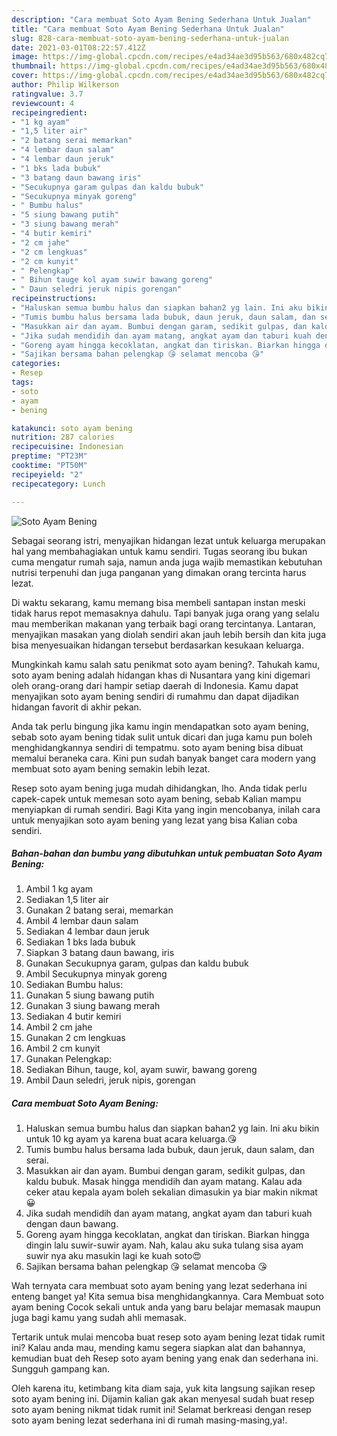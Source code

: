 ```yaml
---
description: "Cara membuat Soto Ayam Bening Sederhana Untuk Jualan"
title: "Cara membuat Soto Ayam Bening Sederhana Untuk Jualan"
slug: 828-cara-membuat-soto-ayam-bening-sederhana-untuk-jualan
date: 2021-03-01T08:22:57.412Z
image: https://img-global.cpcdn.com/recipes/e4ad34ae3d95b563/680x482cq70/soto-ayam-bening-foto-resep-utama.jpg
thumbnail: https://img-global.cpcdn.com/recipes/e4ad34ae3d95b563/680x482cq70/soto-ayam-bening-foto-resep-utama.jpg
cover: https://img-global.cpcdn.com/recipes/e4ad34ae3d95b563/680x482cq70/soto-ayam-bening-foto-resep-utama.jpg
author: Philip Wilkerson
ratingvalue: 3.7
reviewcount: 4
recipeingredient:
- "1 kg ayam"
- "1,5 liter air"
- "2 batang serai memarkan"
- "4 lembar daun salam"
- "4 lembar daun jeruk"
- "1 bks lada bubuk"
- "3 batang daun bawang iris"
- "Secukupnya garam gulpas dan kaldu bubuk"
- "Secukupnya minyak goreng"
- " Bumbu halus"
- "5 siung bawang putih"
- "3 siung bawang merah"
- "4 butir kemiri"
- "2 cm jahe"
- "2 cm lengkuas"
- "2 cm kunyit"
- " Pelengkap"
- " Bihun tauge kol ayam suwir bawang goreng"
- " Daun seledri jeruk nipis gorengan"
recipeinstructions:
- "Haluskan semua bumbu halus dan siapkan bahan2 yg lain. Ini aku bikin untuk 10 kg ayam ya karena buat acara keluarga.😘"
- "Tumis bumbu halus bersama lada bubuk, daun jeruk, daun salam, dan serai."
- "Masukkan air dan ayam. Bumbui dengan garam, sedikit gulpas, dan kaldu bubuk. Masak hingga mendidih dan ayam matang. Kalau ada ceker atau kepala ayam boleh sekalian dimasukin ya biar makin nikmat😀"
- "Jika sudah mendidih dan ayam matang, angkat ayam dan taburi kuah dengan daun bawang."
- "Goreng ayam hingga kecoklatan, angkat dan tiriskan. Biarkan hingga dingin lalu suwir-suwir ayam. Nah, kalau aku suka tulang sisa ayam suwir nya aku masukin lagi ke kuah soto😍"
- "Sajikan bersama bahan pelengkap 😘 selamat mencoba 😘"
categories:
- Resep
tags:
- soto
- ayam
- bening

katakunci: soto ayam bening 
nutrition: 287 calories
recipecuisine: Indonesian
preptime: "PT23M"
cooktime: "PT50M"
recipeyield: "2"
recipecategory: Lunch

---
```



![Soto Ayam Bening](https://img-global.cpcdn.com/recipes/e4ad34ae3d95b563/680x482cq70/soto-ayam-bening-foto-resep-utama.jpg)

Sebagai seorang istri, menyajikan hidangan lezat untuk keluarga merupakan hal yang membahagiakan untuk kamu sendiri. Tugas seorang ibu bukan cuma mengatur rumah saja, namun anda juga wajib memastikan kebutuhan nutrisi terpenuhi dan juga panganan yang dimakan orang tercinta harus lezat.

Di waktu  sekarang, kamu memang bisa membeli santapan instan meski tidak harus repot memasaknya dahulu. Tapi banyak juga orang yang selalu mau memberikan makanan yang terbaik bagi orang tercintanya. Lantaran, menyajikan masakan yang diolah sendiri akan jauh lebih bersih dan kita juga bisa menyesuaikan hidangan tersebut berdasarkan kesukaan keluarga. 



Mungkinkah kamu salah satu penikmat soto ayam bening?. Tahukah kamu, soto ayam bening adalah hidangan khas di Nusantara yang kini digemari oleh orang-orang dari hampir setiap daerah di Indonesia. Kamu dapat menyajikan soto ayam bening sendiri di rumahmu dan dapat dijadikan hidangan favorit di akhir pekan.

Anda tak perlu bingung jika kamu ingin mendapatkan soto ayam bening, sebab soto ayam bening tidak sulit untuk dicari dan juga kamu pun boleh menghidangkannya sendiri di tempatmu. soto ayam bening bisa dibuat memalui beraneka cara. Kini pun sudah banyak banget cara modern yang membuat soto ayam bening semakin lebih lezat.

Resep soto ayam bening juga mudah dihidangkan, lho. Anda tidak perlu capek-capek untuk memesan soto ayam bening, sebab Kalian mampu menyiapkan di rumah sendiri. Bagi Kita yang ingin mencobanya, inilah cara untuk menyajikan soto ayam bening yang lezat yang bisa Kalian coba sendiri.

<!--inarticleads1-->

##### Bahan-bahan dan bumbu yang dibutuhkan untuk pembuatan Soto Ayam Bening:

1. Ambil 1 kg ayam
1. Sediakan 1,5 liter air
1. Gunakan 2 batang serai, memarkan
1. Ambil 4 lembar daun salam
1. Sediakan 4 lembar daun jeruk
1. Sediakan 1 bks lada bubuk
1. Siapkan 3 batang daun bawang, iris
1. Gunakan Secukupnya garam, gulpas dan kaldu bubuk
1. Ambil Secukupnya minyak goreng
1. Sediakan  Bumbu halus:
1. Gunakan 5 siung bawang putih
1. Gunakan 3 siung bawang merah
1. Sediakan 4 butir kemiri
1. Ambil 2 cm jahe
1. Gunakan 2 cm lengkuas
1. Ambil 2 cm kunyit
1. Gunakan  Pelengkap:
1. Sediakan  Bihun, tauge, kol, ayam suwir, bawang goreng
1. Ambil  Daun seledri, jeruk nipis, gorengan




<!--inarticleads2-->

##### Cara membuat Soto Ayam Bening:

1. Haluskan semua bumbu halus dan siapkan bahan2 yg lain. Ini aku bikin untuk 10 kg ayam ya karena buat acara keluarga.😘
1. Tumis bumbu halus bersama lada bubuk, daun jeruk, daun salam, dan serai.
1. Masukkan air dan ayam. Bumbui dengan garam, sedikit gulpas, dan kaldu bubuk. Masak hingga mendidih dan ayam matang. Kalau ada ceker atau kepala ayam boleh sekalian dimasukin ya biar makin nikmat😀
1. Jika sudah mendidih dan ayam matang, angkat ayam dan taburi kuah dengan daun bawang.
1. Goreng ayam hingga kecoklatan, angkat dan tiriskan. Biarkan hingga dingin lalu suwir-suwir ayam. Nah, kalau aku suka tulang sisa ayam suwir nya aku masukin lagi ke kuah soto😍
1. Sajikan bersama bahan pelengkap 😘 selamat mencoba 😘




Wah ternyata cara membuat soto ayam bening yang lezat sederhana ini enteng banget ya! Kita semua bisa menghidangkannya. Cara Membuat soto ayam bening Cocok sekali untuk anda yang baru belajar memasak maupun juga bagi kamu yang sudah ahli memasak.

Tertarik untuk mulai mencoba buat resep soto ayam bening lezat tidak rumit ini? Kalau anda mau, mending kamu segera siapkan alat dan bahannya, kemudian buat deh Resep soto ayam bening yang enak dan sederhana ini. Sungguh gampang kan. 

Oleh karena itu, ketimbang kita diam saja, yuk kita langsung sajikan resep soto ayam bening ini. Dijamin kalian gak akan menyesal sudah buat resep soto ayam bening nikmat tidak rumit ini! Selamat berkreasi dengan resep soto ayam bening lezat sederhana ini di rumah masing-masing,ya!.

